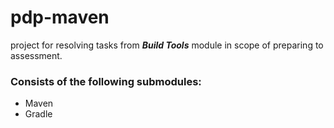 # pdp-maven 
project for resolving tasks from _**Build Tools**_ module in scope of preparing to assessment. 

### Consists of the following submodules:
 - Maven
 - Gradle
